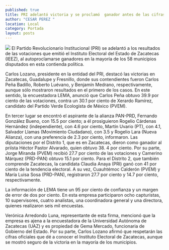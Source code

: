 ```yaml
---
published: true
title: PRI adelantó victoria y se proclamó  ganador antes de las cifras del IEEZ
author: "CESAR PEREZ "
location: Local
category: Portada
layout: posts
---
```


![](http://i.imgur.com/cdeu5O3m.jpg)
El Partido Revolucionario Institucional (PRI) se adelantó a los resultados de las votaciones que emitió el Instituto Electoral del Estado de Zacatecas (IEEZ), al autoproclamarse ganadores en la mayoría de los 58 municipios disputados en esta contienda política.

Carlos Lozano, presidente en la entidad del PRI, destacó las victorias en Zacatecas, Guadalupe y Fresnillo, donde sus contendientes fueron Carlos Peña Badillo, Roberto Luévano, y Benjamín Medrano, respectivamente, aunque sólo mostraron resultados en el primero de los casos.
En este sentido, la encuestadora LEMA, anunció que Carlos Peña obtuvo 39.9 por ciento de las votaciones, contra un 30.1 por ciento de Xerardo Ramírez, candidato del Partido Verde Ecologista de México (PVEM).

En tercer lugar se encontró el aspirante de la alianza PAN-PRD, Fernando González Bueno, con 15.5 por ciento; a él prosiguieron Rogelio Cárdenas Hernández (independiente), con 4.6 por ciento, Martín Uvario (PT), con 4.1, Salvador Llamas (Movimiento Ciudadano), con 3.5 y Rogelio Lara (Nueva Alianza), con  una preferencia de 2.3 por ciento, informaron.
Las diputaciones por el Distrito 1, que es en Zacatecas, dieron como ganador al priísta Héctor Pastor Alvarado, quien obtuvo 38. 4 por ciento. Por su parte, Jorge Miranda (PVEM) recibió 27.7 por ciento de las votaciones y  Camerino Márquez (PRD-PAN) obtuvo 15.1 por ciento.
Para el Distrito 2, que también comprende Zacatecas, la candidata Claudia Anaya (PRI) ganó con 41 por ciento de la tendencia electoral. A su vez, Cuauhtémoc Calderón (PVEM) y María Luisa Sosa (PRD-PAN), registraron 27.7 por ciento y 14.7 por ciento, respectivamente.

La información de LEMA tiene un 95 por ciento de confianza y un margen de error de dos por ciento. En esta empresa participaron ocho capturistas, 10 supervisores, cuatro analistas, una coordinadora general y una directora, quienes realizaron seis mil encuestas.

Verónica Arredondo Luna, representante de esta firma, mencionó que la empresa es ajena a la encuestadora de la Universidad Autónoma de Zacatecas (UAZ) y es propiedad de Gema Mercado, funcionaria de Gobierno del Estado.
Por su parte, Carlos Lozano afirmó que respetarán las cifras oficiales que dé a conocer el Instituto Electoral de Zacatecas, aunque se mostró seguro de la victoria en la mayoría de los municipios.
